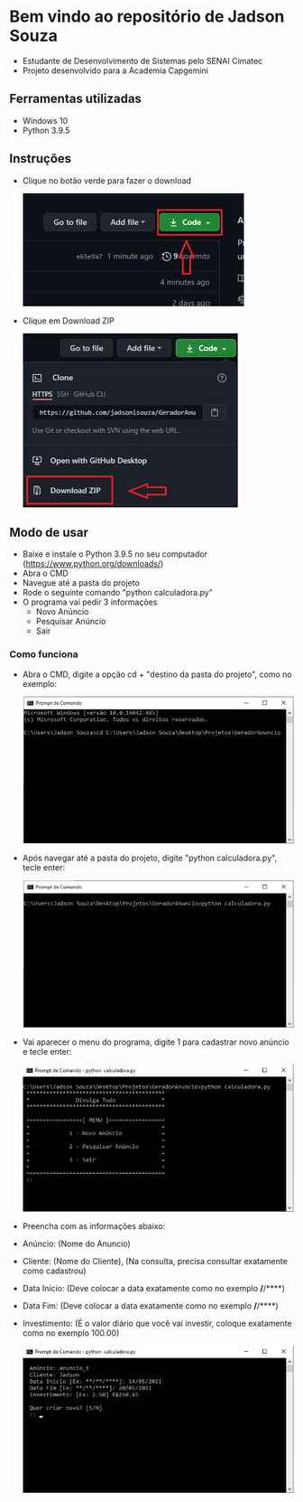 # Bem vindo ao repositório de Jadson Souza

- Estudante de Desenvolvimento de Sistemas pelo SENAI Cimatec
- Projeto desenvolvido para a Academia Capgemini

## Ferramentas utilizadas

- Windows 10
- Python 3.9.5

## Instruções

- Clique no botão verde para fazer o download
	
	![step1](https://github.com/jadsonisouza/GeradorAnuncio/blob/main/fotos/down01.png)
	
- Clique em Download ZIP
	
	![step2](https://github.com/jadsonisouza/GeradorAnuncio/blob/main/fotos/down02.png)	

## Modo de usar

- Baixe e instale o Python 3.9.5 no seu computador (https://www.python.org/downloads/)
- Abra o CMD
- Navegue até a pasta do projeto
- Rode o seguinte comando "python calculadora.py"
- O programa vai pedir 3 informações
    - Novo Anúncio
    - Pesquisar Anúncio
    - Sair

### Como funciona

- Abra o CMD, digite a opção cd + "destino da pasta do projeto", como no exemplo:
	
	![step3](https://github.com/jadsonisouza/GeradorAnuncio/blob/main/fotos/01.png)
	
- Após navegar até a pasta do projeto, digite "python calculadora.py", tecle enter:
	
	![step4](https://github.com/jadsonisouza/GeradorAnuncio/blob/main/fotos/02.png)	
	
- Vai aparecer o menu do programa, digite 1 para cadastrar novo anúncio e tecle enter:
	
	![step5](https://github.com/jadsonisouza/GeradorAnuncio/blob/main/fotos/03.png)	
	
- Preencha com as informações abaixo:
- Anúncio: (Nome do Anuncio) 
- Cliente: (Nome do Cliente), (Na consulta, precisa consultar exatamente como cadastrou)
- Data Inicio: (Deve colocar  a data exatamente como no exemplo **/**/****)
- Data Fim: (Deve colocar  a data exatamente como no exemplo **/**/****)	
- Investimento: (É o valor diário que você vai investir, coloque exatamente como no exemplo 100.00)		
	
	![step6](https://github.com/jadsonisouza/GeradorAnuncio/blob/main/fotos/04.png)		